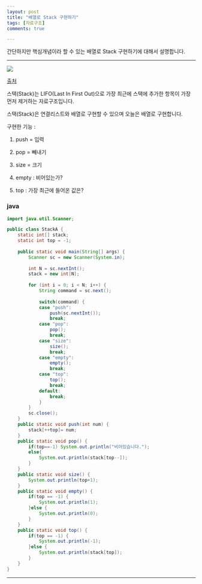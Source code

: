 ```yaml
---
layout: post
title: "배열로 Stack 구현하기"
tags: [자료구조]
comments: true

---
```


간단하지만 핵심개념이라 할 수 있는 배열로 Stack 구현하기에 대해서 설명합니다.<br>

---

<img src ="https://media.vlpt.us/post-images/ollabu3/9c1b6840-2a7a-11ea-b060-3102f9b60d17/%EC%8A%A4%ED%83%9DIMG.PNG">

<a href = "https://velog.io/@ollabu3/codestates-immersive-TIL-2"> 출처 </a>

스택(Stack)는 LIFO(Last In First Out)으로 가장 최근에 스택에 추가한 항목이 가장 먼저 제거하는 자료구조입니다.

스택(Stack)은 연결리스트와 배열로 구현할 수 있으며 오늘은 배열로 구현합니다.

구현한 기능 : 

1. push = 입력

2. pop = 빼내기

3. size = 크기

4. empty : 비어있는가?

5. top : 가장 최근에 들어온 값은?

### java

```java
import java.util.Scanner;

public class StackA {
	static int[] stack;
	static int top = -1;
	
	public static void main(String[] args) {
		Scanner sc = new Scanner(System.in);
		
		int N = sc.nextInt();
		stack = new int[N];
		
		for (int i = 0; i < N; i++) {
			String command = sc.next();
			
			switch(command) {
			case "push":
				push(sc.nextInt());
				break;
			case "pop": 
				pop();
				break;
			case "size":
				size();
				break;
			case "empty":
				empty();
				break;
			case "top":
				top();
				break;
			default:
				break;
			}
		}
		sc.close();
	}
	public static void push(int num) {
		stack[++top]= num;
	}
	public static void pop() {
		if(top==-1) System.out.println("비어있습니다.");
		else{
			System.out.println(stack[top--]);
		}
	}
	public static void size() {
		System.out.println(top+1);
	}
	public static void empty() {
		if(top == -1) {
			System.out.println(1);	
		}else {
			System.out.println(0);					
		}
	}
	public static void top() {
		if(top == -1) {
			System.out.println(-1);
		}else {
			System.out.println(stack[top]);	
		}
	}
}
```



---
